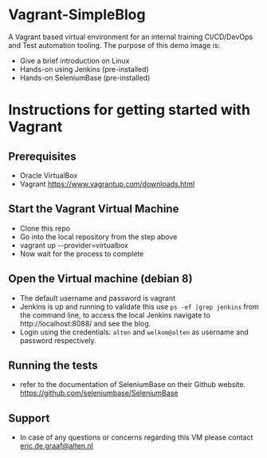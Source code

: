 # Vagrant-SimpleBlog
A Vagrant based virtual environment for an internal training CI/CD/DevOps and Test automation tooling. 
The purpose of this demo image is: 
- Give a brief introduction on Linux
- Hands-on using Jenkins (pre-installed)
- Hands-on SeleniumBase (pre-installed)

# Instructions for getting started with Vagrant
## Prerequisites
- Oracle VirtualBox
- Vagrant https://www.vagrantup.com/downloads.html

## Start the Vagrant Virtual Machine
- Clone this repo
- Go into the local repository from the step above
- vagrant up --provider=virtualbox
- Now wait for the process to complete

## Open the Virtual machine (debian 8)
- The default username and password is vagrant 
- Jenkins is up and running to validate this use `ps -ef |grep jenkins` from the command line, to access the local Jenkins navigate to http://localhost:8088/ and see the blog.
- Login using the credentials: `alten` and `welkom@alten` as username and password respectively.

## Running the tests 
- refer to the documentation of SeleniumBase on their Github website. https://github.com/seleniumbase/SeleniumBase 

## Support 
- In case of any questions or concerns regarding this VM please contact eric.de.graaf@alten.nl
